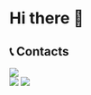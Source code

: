 # Hi there 👋

## 📞 Contacts
<a href="mailto:inhokim19980802@gmail.com"><img src="https://img.shields.io/badge/inhokim19980802@gmail.com-EA4335?style=flat-square&logo=Gmail&logoColor=white"/></a><br>
<a href="https://www.instagram.com/kiminho_nawa"><img src="https://img.shields.io/badge/kiminho_nawa-E4405F?style=flat-square&logo=Instagram&logoColor=white"/></a>
<a><img src="https://img.shields.io/badge/inho0802-5865F2?style=flat-square&logo=Discord&logoColor=white"/></a>
